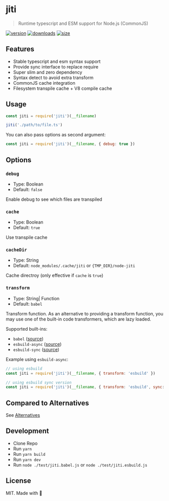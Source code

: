 # jiti

> Runtime typescript and ESM support for Node.js (CommonJS)

[![version][npm-v-src]][npm-v-href]
[![downloads][npm-d-src]][npm-d-href]
[![size][size-src]][size-href]

## Features

- Stable typescript and esm syntax support
- Provide sync interface to replace require
- Super slim and zero dependency
- Syntax detect to avoid extra transform
- CommonJS cache integration
- Filesystem transpile cache + V8 compile cache

## Usage

```js
const jiti = require('jiti')(__filename)

jiti('./path/to/file.ts')
```

You can also pass options as second argument:

```js
const jiti = require('jiti')(__filename, { debug: true })
```

## Options

### `debug`

- Type: Boolean
- Default: `false`

Enable debug to see which files are transpiled

### `cache`

- Type: Boolean
- Default: `true`

Use transpile cache

### `cacheDir`

- Type: String
- Default: `node_modules/.cache/jiti` or `{TMP_DIR}/node-jiti`


Cache directroy (only effective if `cache` is `true`)

### `transform`

- Type: String| Function
- Default: `babel`

Transform function. As an alternative to providing a transform function, you may use one of the built-in code transformers, which are lazy loaded.

Supported built-ins:

- `babel` ([source](./src/babel.ts))
- `esbuild-async` ([source](./src/esbuild-async.ts))
- `esbuild-sync` ([source](./src/esbuild-sync.ts))

Example using `esbuild-async`:

```js
// using esbuild
const jiti = require('jiti')(__filename, { transform: 'esbuild' })

// using esbuild sync version
const jiti = require('jiti')(__filename, { transform: 'esbuild', sync: true })
```

## Compared to Alternatives

See [Alternatives](./Alternatives.md)

## Development

- Clone Repo
- Run `yarn`
- Run `yarn build`
- Run `yarn dev`
- Run `node ./test/jiti.babel.js` or `node ./test/jiti.esbuild.js`

## License

MIT. Made with 💖

<!-- Refs -->
[npm-v-src]: https://img.shields.io/npm/v/jiti?style=flat-square
[npm-v-href]: https://npmjs.com/package/jiti

[npm-d-src]: https://img.shields.io/npm/dm/jiti?style=flat-square
[npm-d-href]: https://npmjs.com/package/jiti

[github-actions-src]: https://img.shields.io/github/workflow/status/nuxt-contrib/jiti/ci/master?style=flat-square
[github-actions-href]: https://github.com/nuxt-contrib/jiti/actions?query=workflow%3Aci

[size-src]: https://packagephobia.now.sh/badge?p=jiti
[size-href]: https://packagephobia.now.sh/result?p=jiti
